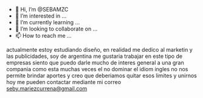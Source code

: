 - 👋 Hi, I’m @SEBAMZC
- 👀 I’m interested in ...
- 🌱 I’m currently learning ...
- 💞️ I’m looking to collaborate on ...
- 📫 How to reach me ...

<!---
SEBAMZC/SEBAMZC is a ✨ special ✨ repository because its `README.md` (this file) appears on your GitHub profile.
You can click the Preview link to take a look at your changes.
--->
actualmente estoy estudiando diseño, en realidad me dedico al marketin y las publicidades, soy de argentina 
me gustaria trabajar en este tipo de empresas
siento que puedo darle mucho de interes general a una gran compania como esta muchas veces el no dominar el idiom ingles no nos permite brindar aportes y creo que deberiamos quitar esos limites y unirnos hoy
me pueden contactar mediante mi  correo seby.mariezcurrena@gmail.com 
